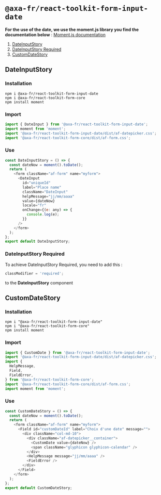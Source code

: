 # `@axa-fr/react-toolkit-form-input-date`

**For the use of the date, we use the moment.js library you find the documentation below** :
[Moment.js documentation](https://momentjs.com/docs/)

1. [DateInputStory](#dateinputstory)
2. [DateInputStory Required](#dateinputstory-required)
3. [CustomDateStory](#customdatestory)

## DateInputStory

### Installation

```shell script
npm i @axa-fr/react-toolkit-form-input-date
npm i @axa-fr/react-toolkit-form-core
npm install moment
```

### Import

```javascript
import { DateInput } from '@axa-fr/react-toolkit-form-input-date';
import moment from 'moment';
import '@axa-fr/react-toolkit-form-input-date/dist/af-datepicker.css';
import '@axa-fr/react-toolkit-form-core/dist/af-form.css';
```

### Use

```javascript
const DateInputStory = () => {
  const dateNow = moment().toDate();
  return (
    <form className="af-form" name="myform">
      <DateInput
        id="uniqueId"
        label="Place name"
        className="DateInput"
        helpMessage="jj/mm/aaaa"
        value={dateNow}
        locale="fr"
        onChange={(e: any) => {
          console.log(e);
        }}
      />
    </form>
  );
};
export default DateInputStory;
```

### DateInputStory Required

To achieve DateInputStory Required, you need to add this :

```javascript
classModifier = 'required';
```

to the **DateInputStory** component

## CustomDateStory

### Installation

```shell script
npm i "@axa-fr/react-toolkit-form-input-date"
npm i "@axa-fr/react-toolkit-form-core"
npm install moment
```

### Import

```javascript
import { CustomDate } from '@axa-fr/react-toolkit-form-input-date';
import '@axa-fr/react-toolkit-form-input-date/dist/af-datepicker.css';
import {
  HelpMessage,
  Field,
  FieldError,
} from '@axa-fr/react-toolkit-form-core';
import '@axa-fr/react-toolkit-form-core/dist/af-form.css';
import moment from 'moment';
```

### Use

```javascript
const CustomDateStory = () => {
  const dateNow = moment().toDate();
  return (
    <form className="af-form" name="myform">
      <Field id="customDateId" label="Choix d'une date" message="">
        <div className="col-md-10">
          <div className="af-datepicker__container">
            <CustomDate value={dateNow} />
            <span className="glyphicon glyphicon-calendar" />
          </div>
          <HelpMessage message="jj/mm/aaaa" />
          <FieldError />
        </div>
      </Field>
    </form>
  );
};
export default CustomDateStory;
```
